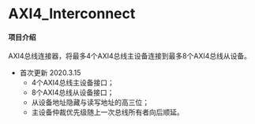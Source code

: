 # AXI4_Interconnect

#### 项目介绍
AXI4总线连接器，将最多4个AXI4总线主设备连接到最多8个AXI4总线从设备。

* 首次更新 2020.3.15
    * 4个AXI4总线主设备接口；
    * 8个AXI4总线从设备接口；
    * 从设备地址隐藏与读写地址的高三位；
    * 主设备仲裁优先级随上一次总线所有者向后顺延。

